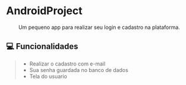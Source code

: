 # AndroidProject
<div align="center" >
Um pequeno app para realizar seu login e cadastro na plataforma.
</div>

## 💻 Funcionalidades
> * Realizar o cadastro com e-mail
> * Sua senha guardada no banco de dados
> * Tela do usuario
